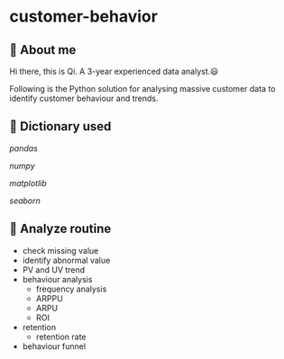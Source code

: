 # customer-behavior

## :wave: About me
Hi there, this is Qi. A 3-year experienced data analyst.:smiley:

Following is the Python solution for analysing massive customer data to identify customer behaviour and trends.

## :book: Dictionary used
_pandas_

_numpy_

_matplotlib_

_seaborn_

## :brain: Analyze routine
- check missing value
- identify abnormal value
- PV and UV trend
- behaviour analysis
  - frequency analysis
  - ARPPU
  - ARPU
  - ROI
- retention
  - retention rate
- behaviour funnel
